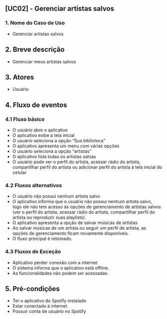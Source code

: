 ## [UC02] - Gerenciar artistas salvos
### 1. Nome do Caso de Uso
- Gerenciar artistas salvos

## 2.  Breve descrição
- Gerenciar meus artistas salvos
 
## 3.  Atores
- Usuário

## 4.  Fluxo de eventos

### 4.1 Fluxo básico
- O usuário abre o aplicativo
- O aplicativo exibe a tela inicial
- O usuário seleciona a opção “Sua biblioteca”
- O aplicativo apresenta um menu com várias opções
- O usuário seleciona a opção “artistas”
- O aplicativo lista todas os artistas salvas    
- O usuário pode ver o perfil do artista, acessar rádio do artista, compartilhar perfil do artista ou adicionar perfil do artista à tela inicial do celular

### 4.2 Fluxos alternativos
- O usuário não possui nenhum artista salvo
- O aplicativo informa que o usuário não possui nenhum artista salvo, logo ele não tem acesso às opções de gerenciamento de artistas salvos (ver o perfil do artista, acessar rádio do artista, compartilhar perfil do artista ou reproduzir suas playlists).
- O aplicativo apresenta a opção de salvar músicas de artistas
- Ao salvar músicas de um artista ou seguir um perfil de artista, as opções de gerenciamento ficam novamente disponíveis.
- O fluxo principal é retomado.


### 4.3 Fluxos de Exceção
- Aplicativo perder conexão com a internet
- O sistema informa que o aplicativo está offline.
- As funcionalidades não podem ser acessadas.

## 5. Pré-condições
- Ter o aplicativo do Spotify instalado
- Estar conectado à internet.
- Possuir conta de usuário no Spotify



